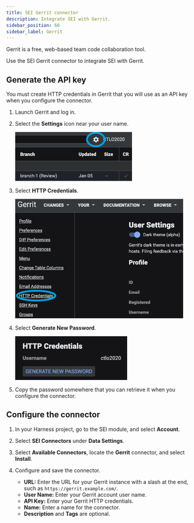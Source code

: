 ```yaml
---
title: SEI Gerrit connector
description: Integrate SEI with Gerrit.
sidebar_position: 60
sidebar_label: Gerrit
---
```


Gerrit is a free, web-based team code collaboration tool.

Use the SEI Gerrit connector to integrate SEI with Gerrit.

## Generate the API key

You must create HTTP credentials in Gerrit that you will use as an API key when you configure the connector.

1. Launch Gerrit and log in.
2. Select the **Settings** icon near your user name.

   ![The Gerrit UI with the settings icon indicated.](./static/gerrit-settings1.png)

3. Select **HTTP Credentials**.

   ![The Gerrit User Settings screen with the HTTP Credentials option indicated.](./static/gerrit-settings2.png)

4. Select **Generate New Password**.

   ![The Gerrit HTTP Credentials page.](./static/gerrit-settings3.png)

5. Copy the password somewhere that you can retrieve it when you configure the connector.

## Configure the connector

1. In your Harness project, go to the SEI module, and select **Account**.
2. Select **SEI Connectors** under **Data Settings**.
3. Select **Available Connectors**, locate the **Gerrit** connector, and select **Install**.
4. Configure and save the connector.

   * **URL:** Enter the URL for your Gerrit instance with a slash at the end, such as `https://gerrit.example.com/`.
   * **User Name:** Enter your Gerrit account user name.
   * **API Key:** Enter your Gerrit HTTP credentials.
   * **Name:** Enter a name for the connector.
   * **Description** and **Tags** are optional.
